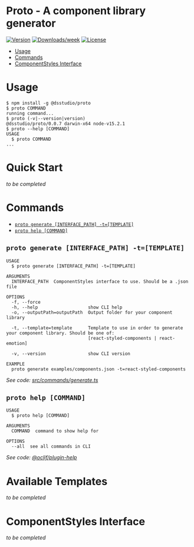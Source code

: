 Proto - A component library generator
=====

[![Version](https://img.shields.io/npm/v/@dsstudio/proto.svg)](https://npmjs.org/package/@dsstudio/proto)
[![Downloads/week](https://img.shields.io/npm/dw/@dsstudio/proto.svg)](https://npmjs.org/package/@dsstudio/proto)
[![License](https://img.shields.io/npm/l/@dsstudio/proto.svg)](https://github.com/tehkaiyu/proto/blob/master/package.json)

<!-- toc -->
* [Usage](#usage)
* [Commands](#commands)
* [ComponentStyles Interface](#componentstyles-interface)
<!-- tocstop -->
# Usage
<!-- usage -->
```sh-session
$ npm install -g @dsstudio/proto
$ proto COMMAND
running command...
$ proto (-v|--version|version)
@dsstudio/proto/0.0.7 darwin-x64 node-v15.2.1
$ proto --help [COMMAND]
USAGE
  $ proto COMMAND
...
```
<!-- usagestop -->

# Quick Start
_to be completed_

# Commands
<!-- commands -->
* [`proto generate [INTERFACE_PATH] -t=[TEMPLATE]`](#proto-generate-interface_path--ttemplate)
* [`proto help [COMMAND]`](#proto-help-command)

## `proto generate [INTERFACE_PATH] -t=[TEMPLATE]`

```
USAGE
  $ proto generate [INTERFACE_PATH] -t=[TEMPLATE]

ARGUMENTS
  INTERFACE_PATH  ComponentStyles interface to use. Should be a .json file

OPTIONS
  -f, --force
  -h, --help                   show CLI help
  -o, --outputPath=outputPath  Output folder for your component library

  -t, --template=template      Template to use in order to generate your component library. Should be one of:
                               [react-styled-components | react-emotion]

  -v, --version                show CLI version

EXAMPLE
  proto generate examples/components.json -t=react-styled-components
```

_See code: [src/commands/generate.ts](https://github.com/tehkaiyu/design-system-studio/blob/v0.0.7/src/commands/generate.ts)_

## `proto help [COMMAND]`

```
USAGE
  $ proto help [COMMAND]

ARGUMENTS
  COMMAND  command to show help for

OPTIONS
  --all  see all commands in CLI
```

_See code: [@oclif/plugin-help](https://github.com/oclif/plugin-help/blob/v3.2.0/src/commands/help.ts)_
<!-- commandsstop -->

# Available Templates
_to be completed_

# ComponentStyles Interface
_to be completed_
